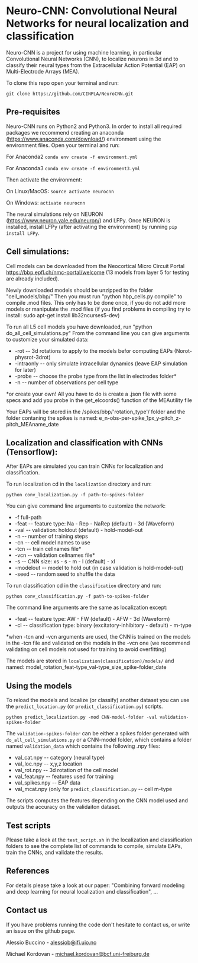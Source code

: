 # Neuro-CNN: Convolutional Neural Networks for neural localization and classification

Neuro-CNN is a project for using machine learning, in particular Convolutional Neural Networks (CNN), to localize neurons in
3d and to classify their neural types from the Extracellular Action Potential (EAP) on Multi-Electrode Arrays (MEA).

To clone this repo open your terminal and run:

`git clone https://github.com/CINPLA/NeuroCNN.git`

## Pre-requisites

Neuro-CNN runs on Python2 and Python3. In order to install all required packages we recommend creating an anaconda
(https://www.anaconda.com/download/) environment using the environment files. Open your terminal and run:

For Anaconda2
`conda env create -f environment.yml`

For Anaconda3
`conda env create -f environment3.yml`

Then activate the environment:

On Linux/MacOS:
`source activate neurocnn`

On Windows:
`activate neurocnn`

The neural simulations rely on NEURON (https://www.neuron.yale.edu/neuron/) and LFPy. Once NEURON is installed, install LFPy (after activating the environment) by running `pip install LFPy`.


## Cell simulations:

Cell models can be downloaded from the Neocortical Micro Circuit Portal https://bbp.epfl.ch/nmc-portal/welcome
(13 models from layer 5 for testing are already included).

Newly downloaded models should be unzipped to the folder "cell_models/bbp/"
Then you must run "python hbp_cells.py compile" to compile .mod files. This only has to be done once,
if you do not add more models or manipulate the .mod files
(if you find problems in compiling try to install: sudo apt-get install lib32ncurses5-dev)

To run all L5 cell models you have downloaded, run "python do_all_cell_simulations.py"
From the command line you can give arguments to customize your simulated data:

- -rot -- 3d rotations to apply to the models befor computing EAPs (Norot-physrot-3drot)
- -intraonly -- only simulate intracellular dynamics (leave EAP simulation for later)
- -probe -- choose the probe type from the list in electrodes folder*
- -n -- number of observations per cell type

*or create your own! All you have to do is create a .json file with some specs and add you probe in the get_elcoords()
function of the MEAutility file

Your EAPs will be stored in the /spikes/bbp/'rotation_type'/ folder and the folder contaning the spikes is named:
e_n-obs-per-spike_1px_y-pitch_z-pitch_MEAname_date

## Localization and classification with CNNs (Tensorflow):

After EAPs are simulated you can train CNNs for localization and classification.

To run localization cd in the `localization` directory and run:

`python conv_localization.py -f path-to-spikes-folder`

You can give command line arguments to customize the network:

- -f full-path
- -feat -- feature type: Na - Rep - NaRep (default) - 3d (Waveform)
- -val -- validation: holdout (default) - hold-model-out
- -n -- number of training steps
- -cn -- cell model names to use
- -tcn -- train cellnames file*
- -vcn -- validation cellnames file*
- -s -- CNN size: xs - s - m - l (default) - xl
- -modelout -- model to hold out (in case validation is hold-model-out)
- -seed -- random seed to shuffle the data

To run classification cd in the `classification` directory and run:

`python conv_classification.py -f path-to-spikes-folder`

The command line arguments are the same as localization except:

- -feat -- feature type: AW - FW (default) - AFW - 3d (Waveform)
- -cl -- classification type: binary (excitatory-inhibitory - default) - m-type

*when -tcn and -vcn arguments are used, the CNN is trained on the models in the -tcn file and validated on the models in
the -vcn one (we recommend validating on cell models not used for training to avoid overfitting)

The models are stored in `localization(classification)/models/` and named:
model_rotation_feat-type_val-type_size_spike-folder_date

## Using the models

To reload the models and localize (or classify) another dataset you can use the `predict_location.py`
(or `predict_classification.py`) scripts.

`python predict_localization.py -mod CNN-model-folder -val validation-spikes-folder`

The `validation-spikes-folder` can be either a spikes folder generated with `do_all_cell_simulations.py` or a
CNN-model folder, which contains a folder named `validation_data` which contains the following .npy files:

- val_cat.npy -- category (neural type)
- val_loc.npy -- x,y,z location
- val_rot.npy -- 3d rotation of the cell model
- val_feat.npy -- features used for training
- val_spikes.npy -- EAP data
- val_mcat.npy (only for `predict_classification.py` -- cell m-type

The scripts computes the features depending on the CNN model used and outputs the accuracy on the validaiton dataset.

## Test scripts

Please take a look at the `test_script.sh` in the localization and classification folders to see the complete list of
commands to compile, simulate EAPs, train the CNNs, and validate the results.

## References

For details please take a look at our paper: "Combining forward modeling and deep learning for neural localization and
classification", ...

## Contact us

If you have problems running the code don't hesitate to contact us, or write an issue on the github page.

Alessio Buccino - alessiob@ifi.uio.no

Michael Kordovan - michael.kordovan@bcf.uni-freiburg.de
